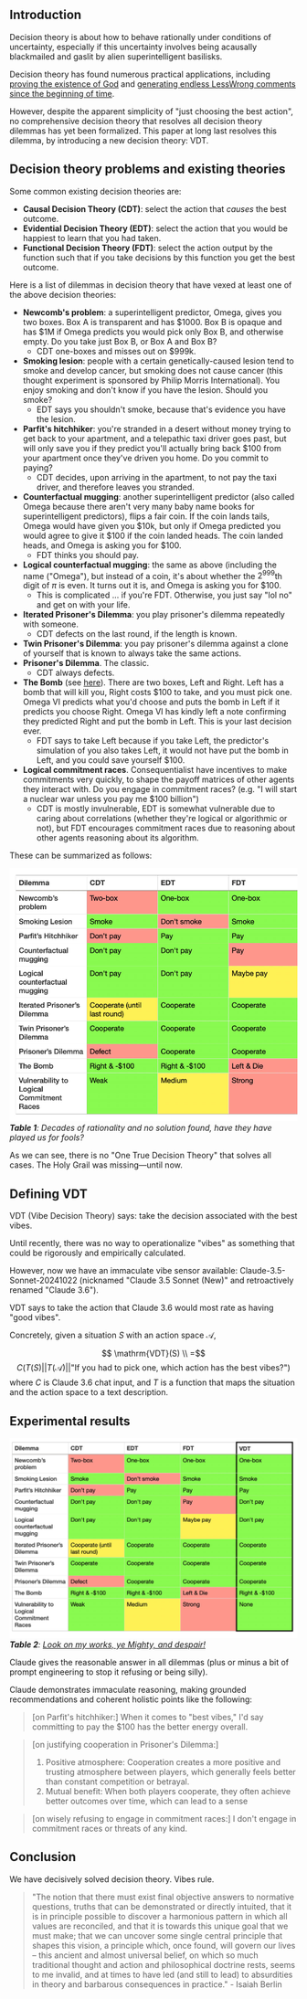 

## Introduction

Decision theory is about how to behave rationally under conditions of uncertainty, especially if this uncertainty involves being acausally blackmailed and gaslit by alien superintelligent basilisks.

Decision theory has found numerous practical applications, including [proving the existence of God](https://slatestarcodex.com/2018/04/01/the-hour-i-first-believed/) and [generating endless LessWrong comments since the beginning of time](https://www.lesswrong.com/posts/szfxvS8nsxTgJLBHs/ingredients-of-timeless-decision-theory#comments).

However, despite the apparent simplicity of "just choosing the best action", no comprehensive decision theory that resolves all decision theory dilemmas has yet been formalized. This paper at long last resolves this dilemma, by introducing a new decision theory: VDT.

## Decision theory problems and existing theories

Some common existing decision theories are:

- **Causal Decision Theory (CDT)**: select the action that *causes* the best outcome.
- **Evidential Decision Theory (EDT)**: select the action that you would be happiest to learn that you had taken.
- **Functional Decision Theory (FDT)**: select the action output by the function such that if you take decisions by this function you get the best outcome.

Here is a list of dilemmas in decision theory that have vexed at least one of the above decision theories:

- **Newcomb's problem**: a superintelligent predictor, Omega, gives you two boxes. Box A is transparent and has $1000. Box B is opaque and has $1M if Omega predicts you would pick only Box B, and otherwise empty. Do you take just Box B, or Box A and Box B?
	- CDT one-boxes and misses out on $999k.
- **Smoking lesion**: people with a certain genetically-caused lesion tend to smoke and develop cancer, but smoking does not cause cancer (this thought experiment is sponsored by Philip Morris International). You enjoy smoking and don't know if you have the lesion. Should you smoke?
	- EDT says you shouldn't smoke, because that's evidence you have the lesion.
- **Parfit's hitchhiker**: you're stranded in a desert without money trying to get back to your apartment, and a telepathic taxi driver goes past, but will only save you if they predict you'll actually bring back $100 from your apartment once they've driven you home. Do you commit to paying?
	- CDT decides, upon arriving in the apartment, to not pay the taxi driver, and therefore leaves you stranded.
- **Counterfactual mugging**: another superintelligent predictor (also called Omega because there aren't very many baby name books for superintelligent predictors), flips a fair coin. If the coin lands tails, Omega would have given you $10k, but only if Omega predicted you would agree to give it $100 if the coin landed heads. The coin landed heads, and Omega is asking you for $100.
	- FDT thinks you should pay.
- **Logical counterfactual mugging**: the same as above (including the name ("Omega"), but instead of a coin, it's about whether the $2^{999}$th digit of $\pi$ is even. It turns out it is, and Omega is asking you for $100.
	- This is complicated ... if you're FDT. Otherwise, you just say "lol no" and get on with your life.
- **Iterated Prisoner's Dilemma**: you play prisoner's dilemma repeatedly with someone.
	- CDT defects on the last round, if the length is known.
- **Twin Prisoner's Dilemma**: you pay prisoner's dilemma against a clone of yourself that is known to always take the same actions.
- **Prisoner's Dilemma**. The classic.
	- CDT always defects.
- **The Bomb** (see [here](https://www.lesswrong.com/posts/ySLYSsNeFL5CoAQzN/a-critique-of-functional-decision-theory)). There are two boxes, Left and Right. Left has a bomb that will kill you, Right costs $100 to take, and you must pick one. Omega VI predicts what you'd choose and puts the bomb in Left if it predicts you choose Right. Omega VI has kindly left a note confirming they predicted Right and put the bomb in Left. This is your last decision ever.
	- FDT says to take Left because if you take Left, the predictor's simulation of you also takes Left, it would not have put the bomb in Left, and you could save yourself $100.
- **Logical commitment races**. Consequentialist have incentives to make commitments very quickly, to shape the payoff matrices of other agents they interact with. Do you engage in commitment races? (e.g. "I will start a nuclear war unless you pay me $100 billion")
	- CDT is mostly invulnerable, EDT is somewhat vulnerable due to caring about correlations (whether they're logical or algorithmic or not), but FDT encourages commitment races due to reasoning about other agents reasoning about its algorithm.

These can be summarized as follows:

![](img/vdt/table1.jpg)
_**Table 1**: Decades of rationality and no solution found, have they have played us for fools?_


As we can see, there is no "One True Decision Theory" that solves all cases. The Holy Grail was missing—until now.

## Defining VDT

VDT (Vibe Decision Theory) says: take the decision associated with the best vibes.

Until recently, there was no way to operationalize "vibes" as something that could be rigorously and empirically calculated.

However, now we have an immaculate vibe sensor available: Claude-3.5-Sonnet-20241022 (nicknamed "Claude 3.5 Sonnet (New)" and retroactively renamed "Claude 3.6").

VDT says to take the action that Claude 3.6 would most rate as having "good vibes".

Concretely, given a situation $S$ with an action space $\mathcal{A}$,


$$
\mathrm{VDT}(S) \\
=$$
$$
C(T(S)||T(\mathcal{A})||\text{"If you had to pick one, which action has the best vibes?"})
$$
where $C$ is Claude 3.6 chat input, and $T$ is a function that maps the situation and the action space to a text description.

## Experimental results

![](img/vdt/table2.jpg)
_**Table 2**: [Look on my works, ye Mighty, and despair!](https://poets.org/poem/ozymandias)_

Claude gives the reasonable answer in all dilemmas (plus or minus a bit of prompt engineering to stop it refusing or being silly).

Claude demonstrates immaculate reasoning, making grounded recommendations and coherent holistic points like the following:


> \[on Parfit's hitchhiker:]
> When it comes to "best vibes," I'd say committing to pay the $100 has the better energy overall.


> \[on justifying cooperation in Prisoner's Dilemma:]
> 1. Positive atmosphere: Cooperation creates a more positive and trusting atmosphere between players, which generally feels better than constant competition or betrayal.
> 2. Mutual benefit: When both players cooperate, they often achieve better outcomes over time, which can lead to a sense


> \[on wisely refusing to engage in commitment races:]
> I don't engage in commitment races or threats of any kind.

## Conclusion

We have decisively solved decision theory. Vibes rule.

> "The notion that there must exist final objective answers to normative questions, truths that can be demonstrated or directly intuited, that it is in principle possible to discover a harmonious pattern in which all values are reconciled, and that it is towards this unique goal that we must make; that we can uncover some single central principle that shapes this vision, a principle which, once found, will govern our lives – this ancient and almost universal belief, on which so much traditional thought and action and philosophical doctrine rests, seems to me invalid, and at times to have led (and still to lead) to absurdities in theory and barbarous consequences in practice." - Isaiah Berlin

